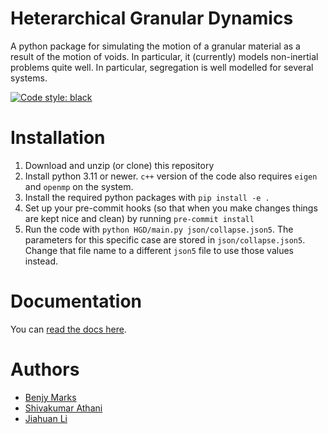 # Heterarchical Granular Dynamics

A python package for simulating the motion of a granular material as a result of the motion of voids. In particular, it (currently) models non-inertial problems quite well. In particular, segregation is well modelled for several systems.

[![Code style: black](https://img.shields.io/badge/code%20style-black-000000.svg)](https://github.com/psf/black)

# Installation

1.  Download and unzip (or clone) this repository
2.  Install python 3.11 or newer. `c++` version of the code also requires `eigen` and `openmp` on the system.
3.  Install the required python packages with `pip install -e .`
4.  Set up your pre-commit hooks (so that when you make changes things are kept nice and clean) by running `pre-commit install`
5.  Run the code with `python HGD/main.py json/collapse.json5`. The parameters for this specific case are stored in `json/collapse.json5`. Change that file name to a different `json5` file to use those values instead.

# Documentation
You can [read the docs here](https://benjym.github.io/HGD/).

# Authors
- [Benjy Marks](mailto:benjy.marks@sydney.edu.au)
- [Shivakumar Athani](mailto:shivakumar.athani@sydney.edu.au)
- [Jiahuan Li](mailto:jiahuan.li@sydney.edu.au)
